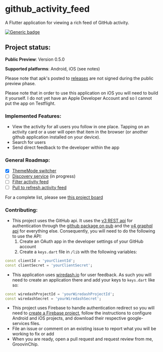 # github_activity_feed

A Flutter application for viewing a rich feed of GitHub activity.

[![Generic badge](https://badgen.net/badge/support/GitHub%20Spronsors/blue?icon=github())](https://github.com/sponsors/GroovinChip)

## Project status:
**Public Preview**: Version 0.5.0

**Supported platforms**: Android, iOS (see notes)

Please note that apk's posted to [releases](https://github.com/GroovinChip/GitHub-Activity-Feed/releases) are not signed during the public preview phase.

Please note that in order to use this application on iOS you will need to build it yourself. I do not yet have an Apple Developer Account and so I cannot put the app on Testflight.

### Implemented Features:
- View the activity for all users you follow in one place. Tapping on an activity card or a user will
open that item in the browser (or another github application installed on your device).
- Search for users
- Send direct feedback to the developer within the app

### General Roadmap:
- [X] [ThemeMode switcher](https://github.com/GroovinChip/GitHub-Activity-Feed/issues/8)
- [ ] [Discovery service](https://github.com/GroovinChip/GitHub-Activity-Feed/issues/56) (in progress)
- [ ] [Filter activity feed](https://github.com/GroovinChip/GitHub-Activity-Feed/issues/51)
- [ ] [Pull to refresh activity feed](https://github.com/GroovinChip/GitHub-Activity-Feed/issues/21)

For a complete list, please see [this project board](https://github.com/GroovinChip/GitHub-Activity-Feed/projects/3)

### Contributing:
- This project uses the GitHub api. It uses the [v3 REST api](https://developer.github.com/v3/) for authentication through the [github package on pub](https://pub.dev/packages/github)
and the [v4 graphql api](https://developer.github.com/v4/) for everything else. Consequently, you will need to do the following to use the API:
    1. Create an OAuth app in the developer settings of your GitHub account
    2. Create a `keys.dart` file in `/lib` with the following variables:
```dart
const clientId = 'yourClientId';
const clientSecret = 'yourClientSecret';
```
- This application uses [wiredash.io](https://wiredash.io) for user feedback. As such you will need to create an application there and add your keys to `keys.dart` like so:
```dart
const wiredashProjectId = 'yourWiredashProjectId';
const wiredashSecret = 'yourWiredashSecret';
```
- This project uses Firebase to handle authentication redirect so you will need to [create a Firebase
project](https://console.firebase.google.com), follow the instructions to configure Android and iOS projects,
and download their respective google-services files.
- File an issue or comment on an existing issue to report what you will be working to fix or add
- When you are ready, open a pull request and request review from me, GroovinChip.
